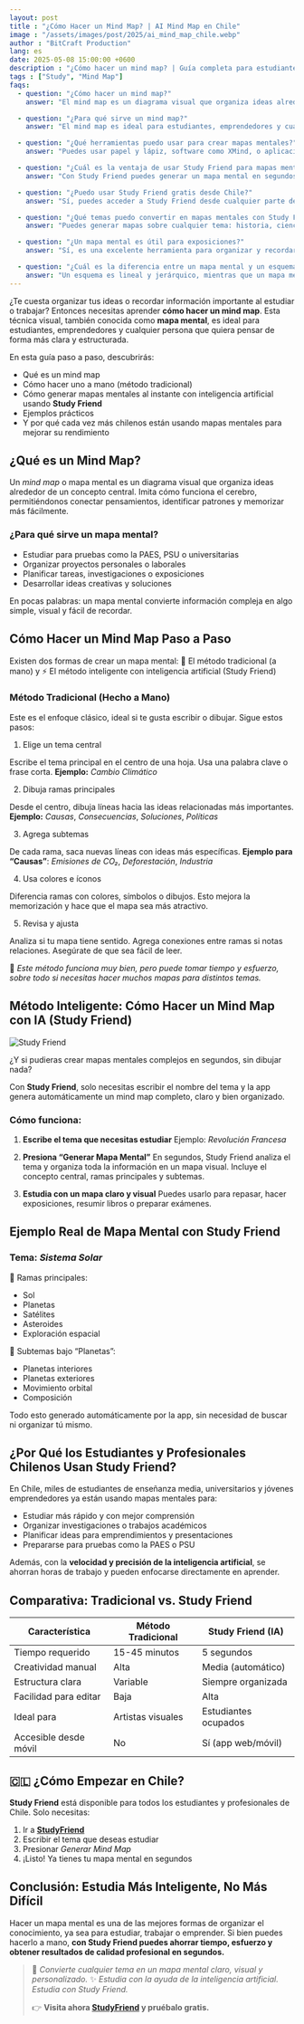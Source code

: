 ```yaml
---
layout: post
title : "¿Cómo Hacer un Mind Map? | AI Mind Map en Chile"
image : "/assets/images/post/2025/ai_mind_map_chile.webp"
author : "BitCraft Production"
lang: es
date: 2025-05-08 15:00:00 +0600
description : "¿Cómo hacer un mind map? | Guía completa para estudiantes y profesionales en Chile"
tags : ["Study", "Mind Map"]
faqs:
  - question: "¿Cómo hacer un mind map?"
    answer: "El mind map es un diagrama visual que organiza ideas alrededor de un concepto central. Puedes hacerlo a mano, siguiendo un proceso paso a paso, o automáticamente con herramientas como Study Friend."

  - question: "¿Para qué sirve un mind map?"
    answer: "El mind map es ideal para estudiantes, emprendedores y cualquier persona que quiera pensar de forma más clara y estructurada. Facilita la memorización, organización de ideas y análisis de información."

  - question: "¿Qué herramientas puedo usar para crear mapas mentales?"
    answer: "Puedes usar papel y lápiz, software como XMind, o aplicaciones inteligentes como Study Friend que generan mapas mentales automáticamente a partir de un tema."

  - question: "¿Cuál es la ventaja de usar Study Friend para mapas mentales?"
    answer: "Con Study Friend puedes generar un mapa mental en segundos simplemente escribiendo el tema. Es rápido, visual y perfecto para estudiar sin perder tiempo en organización manual."

  - question: "¿Puedo usar Study Friend gratis desde Chile?"
    answer: "Sí, puedes acceder a Study Friend desde cualquier parte de Chile y probar gratuitamente su generador de mapas mentales basados en inteligencia artificial."

  - question: "¿Qué temas puedo convertir en mapas mentales con Study Friend?"
    answer: "Puedes generar mapas sobre cualquier tema: historia, ciencia, literatura, filosofía, tecnología, negocios, etc. Solo escribe el concepto y la IA se encarga del resto."

  - question: "¿Un mapa mental es útil para exposiciones?"
    answer: "Sí, es una excelente herramienta para organizar y recordar los puntos clave de una presentación, permitiéndote hablar con claridad y estructura."

  - question: "¿Cuál es la diferencia entre un mapa mental y un esquema?"
    answer: "Un esquema es lineal y jerárquico, mientras que un mapa mental es radial y más visual, lo que facilita las conexiones entre ideas y la comprensión global del tema."
---
```



¿Te cuesta organizar tus ideas o recordar información importante al estudiar o trabajar? Entonces necesitas aprender **cómo hacer un mind map**. Esta técnica visual, también conocida como **mapa mental**, es ideal para estudiantes, emprendedores y cualquier persona que quiera pensar de forma más clara y estructurada.

En esta guía paso a paso, descubrirás:

* Qué es un mind map
* Cómo hacer uno a mano (método tradicional)
* Cómo generar mapas mentales al instante con inteligencia artificial usando **Study Friend**
* Ejemplos prácticos
* Y por qué cada vez más chilenos están usando mapas mentales para mejorar su rendimiento


## ¿Qué es un Mind Map?

Un *mind map* o mapa mental es un diagrama visual que organiza ideas alrededor de un concepto central. Imita cómo funciona el cerebro, permitiéndonos conectar pensamientos, identificar patrones y memorizar más fácilmente.

### ¿Para qué sirve un mapa mental?

* Estudiar para pruebas como la PAES, PSU o universitarias
* Organizar proyectos personales o laborales
* Planificar tareas, investigaciones o exposiciones
* Desarrollar ideas creativas y soluciones

En pocas palabras: un mapa mental convierte información compleja en algo simple, visual y fácil de recordar.


## Cómo Hacer un Mind Map Paso a Paso

Existen dos formas de crear un mapa mental:
📌 El método tradicional (a mano) y
⚡ El método inteligente con inteligencia artificial (Study Friend)

### Método Tradicional (Hecho a Mano)

Este es el enfoque clásico, ideal si te gusta escribir o dibujar. Sigue estos pasos:

1. Elige un tema central

Escribe el tema principal en el centro de una hoja. Usa una palabra clave o frase corta.
**Ejemplo:** *Cambio Climático*

2. Dibuja ramas principales

Desde el centro, dibuja líneas hacia las ideas relacionadas más importantes.
**Ejemplo:** *Causas*, *Consecuencias*, *Soluciones*, *Políticas*

3. Agrega subtemas

De cada rama, saca nuevas líneas con ideas más específicas.
**Ejemplo para “Causas”**: *Emisiones de CO₂*, *Deforestación*, *Industria*

4. Usa colores e íconos

Diferencia ramas con colores, símbolos o dibujos. Esto mejora la memorización y hace que el mapa sea más atractivo.

5. Revisa y ajusta

Analiza si tu mapa tiene sentido. Agrega conexiones entre ramas si notas relaciones. Asegúrate de que sea fácil de leer.

📍 *Este método funciona muy bien, pero puede tomar tiempo y esfuerzo, sobre todo si necesitas hacer muchos mapas para distintos temas.*


## Método Inteligente: Cómo Hacer un Mind Map con IA (Study Friend)

![Study Friend](/assets/images/post/2025/ai_mindmap.png)

¿Y si pudieras crear mapas mentales complejos en segundos, sin dibujar nada?

Con **Study Friend**, solo necesitas escribir el nombre del tema y la app genera automáticamente un mind map completo, claro y bien organizado.

### Cómo funciona:

1. **Escribe el tema que necesitas estudiar**
   Ejemplo: *Revolución Francesa*

2. **Presiona “Generar Mapa Mental”**
   En segundos, Study Friend analiza el tema y organiza toda la información en un mapa visual. Incluye el concepto central, ramas principales y subtemas.

3. **Estudia con un mapa claro y visual**
   Puedes usarlo para repasar, hacer exposiciones, resumir libros o preparar exámenes.

## Ejemplo Real de Mapa Mental con Study Friend

### Tema: *Sistema Solar*

🔹 Ramas principales:

* Sol
* Planetas
* Satélites
* Asteroides
* Exploración espacial

🔸 Subtemas bajo “Planetas”:

* Planetas interiores
* Planetas exteriores
* Movimiento orbital
* Composición

Todo esto generado automáticamente por la app, sin necesidad de buscar ni organizar tú mismo.


## ¿Por Qué los Estudiantes y Profesionales Chilenos Usan Study Friend?

En Chile, miles de estudiantes de enseñanza media, universitarios y jóvenes emprendedores ya están usando mapas mentales para:

* Estudiar más rápido y con mejor comprensión
* Organizar investigaciones o trabajos académicos
* Planificar ideas para emprendimientos y presentaciones
* Prepararse para pruebas como la PAES o PSU

Además, con la **velocidad y precisión de la inteligencia artificial**, se ahorran horas de trabajo y pueden enfocarse directamente en aprender.


## Comparativa: Tradicional vs. Study Friend

| Característica        | Método Tradicional | Study Friend (IA)    |
| --------------------- | ------------------ | -------------------- |
| Tiempo requerido      | 15-45 minutos      | 5 segundos           |
| Creatividad manual    | Alta               | Media (automático)   |
| Estructura clara      | Variable           | Siempre organizada   |
| Facilidad para editar | Baja               | Alta                 |
| Ideal para            | Artistas visuales  | Estudiantes ocupados |
| Accesible desde móvil | No                 | Sí (app web/móvil)   |



## 🇨🇱 ¿Cómo Empezar en Chile?

**Study Friend** está disponible para todos los estudiantes y profesionales de Chile. Solo necesitas:

1. Ir a [**StudyFriend**](https://play.google.com/store/apps/details?id=com.studyfriend.mobile)
2. Escribir el tema que deseas estudiar
3. Presionar *Generar Mind Map*
4. ¡Listo! Ya tienes tu mapa mental en segundos


## Conclusión: Estudia Más Inteligente, No Más Difícil

Hacer un mapa mental es una de las mejores formas de organizar el conocimiento, ya sea para estudiar, trabajar o emprender.
Si bien puedes hacerlo a mano, **con Study Friend puedes ahorrar tiempo, esfuerzo y obtener resultados de calidad profesional en segundos.**

> 🌟 *Convierte cualquier tema en un mapa mental claro, visual y personalizado.*
> ✨ *Estudia con la ayuda de la inteligencia artificial. Estudia con Study Friend.*
>
> 👉 **Visita ahora [StudyFriend](https://play.google.com/store/apps/details?id=com.studyfriend.mobile) y pruébalo gratis.**

